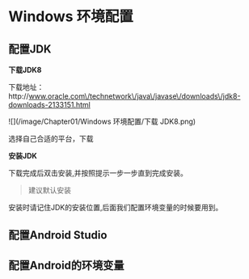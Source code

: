 # Windows 环境配置

## 配置JDK

**下载JDK8**

下载地址：http:\/\/www.oracle.com\/technetwork\/java\/javase\/downloads\/jdk8-downloads-2133151.html

![](/image/Chapter01/Windows 环境配置/下载 JDK8.png)

选择自己合适的平台，下载

**安装JDK**

下载完成后双击安装,并按照提示一步一步直到完成安装。

> 建议默认安装

安装时请记住JDK的安装位置,后面我们配置环境变量的时候要用到。



## 配置Android Studio

## 配置Android的环境变量

